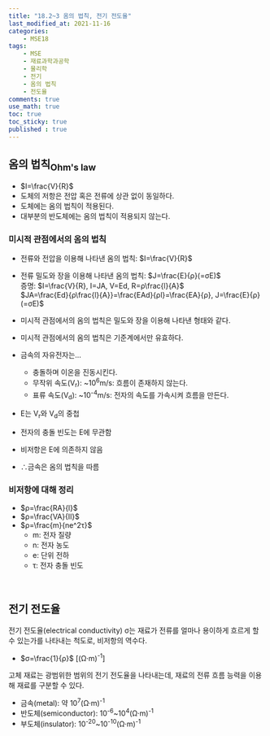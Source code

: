 ```yaml
---
title: "18.2~3 옴의 법칙, 전기 전도율"
last_modified_at: 2021-11-16
categories:
    - MSE18
tags:
    - MSE
    - 재료과학과공학
    - 물리학
    - 전기
    - 옴의 법칙
    - 전도율
comments: true
use_math: true
toc: true
toc_sticky: true
published : true
---
```


<h2>옴의 법칙<sub>Ohm's law</sub></h2>

- $I=\frac{V}{R}$
- 도체의 저항은 전압 혹은 전류에 상관 없이 동일하다.
- 도체에는 옴의 법칙이 적용된다.
- 대부분의 반도체에는 옴의 법칙이 적용되지 않는다.

<h3>미시적 관점에서의 옴의 법칙</h3>

- 전류와 전압을 이용해 나타낸 옴의 법칙: $I=\frac{V}{R}$
- 전류 밀도와 장을 이용해 나타낸 옴의 법칙: $J=\frac{E}{ρ}(=σE)$\
증명:
$I=\frac{V}{R}, I=JA, V=Ed, R=ρ\frac{l}{A}$\
$JA=\frac{Ed}{ρ\frac{l}{A}}=\frac{EAd}{ρl}=\frac{EA}{ρ}, J=\frac{E}{ρ}(=σE)$
- 미시적 관점에서의 옴의 법칙은 밀도와 장을 이용해 나타낸 형태와 같다.
- 미시적 관점에서의 옴의 법칙은 기준계에서만 유효하다.
- 금속의 자유전자는...
    - 충돌하며 이온을 진동시킨다.
    - 무작위 속도(V<sub>r</sub>): ~10<sup>6</sup>m/s: 흐름이 존재하지 않는다.
    - 표류 속도(V<sub>d</sub>): ~10<sup>-4</sup>m/s: 전자의 속도를 가속시켜 흐름을 만든다.

- E는 V<sub>r</sub>와 V<sub>d</sub>의 중첩
- 전자의 충돌 빈도는 E에 무관함
- 비저항은 E에 의존하지 않음
- ∴금속은 옴의 법칙을 따름

<h3>비저항에 대해 정리</h3>

- $ρ=\frac{RA}{l}$
- $ρ=\frac{VA}{Il}$
- $ρ=\frac{m}{ne^2τ}$
    - m: 전자 질량
    - n: 전자 농도
    - e: 단위 전하
    - τ: 전자 충돌 빈도

<br/>

<h2>전기 전도율</h2>

전기 전도율(electrical conductivity) σ는 재료가 전류를 얼마나 용이하게 흐르게 할 수 있는가를 나타내는 척도로, 비저항의 역수다.

- $σ=\frac{1}{ρ}$ [(Ω·m)<sup>-1</sup>]

고체 재료는 광범위한 범위의 전기 전도율을 나타내는데, 재료의 전류 흐름 능력을 이용해 재료를 구분할 수 있다.

- 금속(metal): 약 10<sup>7</sup>(Ω·m)<sup>-1</sup>
- 반도체(semiconductor): 10<sup>-6</sup>~10<sup>4</sup>(Ω·m)<sup>-1</sup>
- 부도체(insulator): 10<sup>-20</sup>~10<sup>-10</sup>(Ω·m)<sup>-1</sup>
